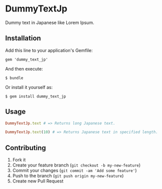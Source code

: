# DummyTextJp

Dummy text in Japanese like Lorem Ipsum.

## Installation

Add this line to your application's Gemfile:

    gem 'dummy_text_jp'

And then execute:

    $ bundle

Or install it yourself as:

    $ gem install dummy_text_jp

## Usage

````ruby
DummyTextJp.text # => Returns long Japanese text.

DummyTextJp.text(10) # => Returns Japanese text in specified length.
````

## Contributing

1. Fork it
2. Create your feature branch (`git checkout -b my-new-feature`)
3. Commit your changes (`git commit -am 'Add some feature'`)
4. Push to the branch (`git push origin my-new-feature`)
5. Create new Pull Request
